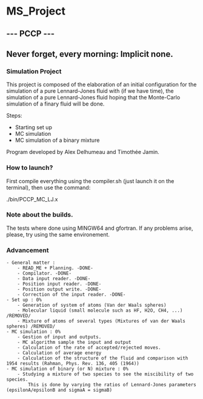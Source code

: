 # MS_Project
## --- PCCP ---
## Never forget, every morning: Implicit none.
### Simulation Project

This project is composed of the elaboration of an initial configuration for the simulation of a pure Lennard-Jones fluid with (if we have time), the simulation of a pure Lennard-Jones fluid hoping that the Monte-Carlo simulation of a finary fluid will be done.

Steps:

 - Starting set up
 - MC simulation
 - MC simulation of a binary mixture

Program developed by Alex Delhumeau and Timothée Jamin. 

### How to launch?

First compile everything using the compiler.sh (just launch it on the terminal), then use the command:

./bin/PCCP_MC_LJ.x

### Note about the builds.

The tests where done using MINGW64 and gfortran. If any problems arise, please, try using the same environement.

### Advancement
    - General matter :
        - READ_ME + Planning. -DONE-
        - Compilator. -DONE-
        - Data input reader. -DONE-
        - Position input reader. -DONE-
        - Position output write. -DONE-
        - Correction of the input reader. -DONE-
    - Set up : 0%
        - Generation of system of atoms (Van der Waals spheres)
        - Molecular liquid (small molecule such as HF, H2O, CH4, ...) /REMOVED/
        - Mixture of atoms of several types (Mixtures of van der Waals spheres) /REMOVED/
    - MC simulation : 0%
        - Gestion of input and outputs.
        - MC algorithm sample the input and output
        - Calculation of the rate of accepted/rejected moves.
        - Calculation of average energy
        - Calculation of the structure of the fluid and comparison with 1954 results (Rahman, Phys. Rev. 136, 405 (1964))
    - MC simulation of binary (or N) mixture : 0%
        - Studying a mixture of two species to see the miscibility of two species.
            This is done by varying the ratios of Lennard-Jones parameters (epsilonA/epsilonB and sigmaA = sigmaB)